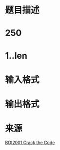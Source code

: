 

# 题目描述



# 250



# 1..len



# 输入格式



# 输出格式



# 来源


<p>
<a target="_blank" href="http://www.ii.uni.wroc.pl/boi/task/crazad.phtml">BOI2001 Crack the Code</a> 
</p>
